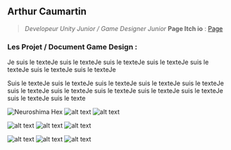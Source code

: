 ## Arthur Caumartin
>*Developeur Unity Junior / Game Designer Junior* 
>**Page Itch io** : [Page](https://protal.itch.io/)




### Les Projet / Document Game Design :

Je suis le texteJe suis le texteJe suis le texteJe suis le texteJe suis le texteJe suis le texteJe suis le texteJe
 
 Suis le texteJe suis le texteJe suis le texteJe suis le texteJe suis le texteJe suis le texteJe suis le texteJe suis le texteJe suis le texteJe suis le texteJe suis le texteJe suis le texte

 ![Neuroshima Hex](https://picsum.photos/200/200) ![alt text](https://picsum.photos/200/200) ![alt text](https://picsum.photos/200/200) 

 ![alt text](https://picsum.photos/200/200) ![alt text](https://picsum.photos/200/200) ![alt text](https://picsum.photos/200/200)

 ![alt text](https://picsum.photos/200/200) ![alt text](https://picsum.photos/200/200) ![alt text](https://picsum.photos/200/200)